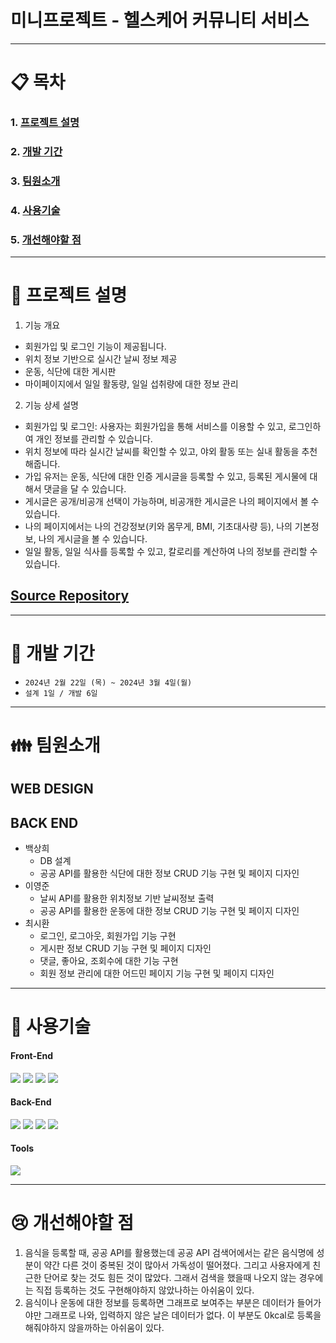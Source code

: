 # 미니프로젝트 - 헬스케어 커뮤니티 서비스


<hr>

# :clipboard: 목차
### 1. [프로젝트 설명](#movie_camera-프로젝트-설명)
### 2. [개발 기간](#calendar-개발-기간)
### 3. [팀원소개](#family-팀원소개)
### 4. [사용기술](#wrench-사용기술)
### 5. [개선해야할 점](#cry-개선해야할-점)

<hr>

 # :movie_camera: 프로젝트 설명

 1. 기능 개요
  - 회원가입 및 로그인 기능이 제공됩니다.
  - 위치 정보 기반으로 실시간 날씨 정보 제공
  - 운동, 식단에 대한 게시판
  - 마이페이지에서 일일 활동량, 일일 섭취량에 대한 정보 관리
 2. 기능 상세 설명
  - 회원가입 및 로그인: 사용자는 회원가입을 통해 서비스를 이용할 수 있고, 로그인하여 개인 정보를 관리할 수 있습니다.
  - 위치 정보에 따라 실시간 날씨를 확인할 수 있고, 야외 활동 또는 실내 활동을 추천해줍니다.
  - 가입 유저는 운동, 식단에 대한 인증 게시글을 등록할 수 있고, 등록된 게시물에 대해서 댓글을 달 수 있습니다.
  - 게시글은 공개/비공개 선택이 가능하며, 비공개한 게시글은 나의 페이지에서 볼 수 있습니다.
  - 나의 페이지에서는 나의 건강정보(키와 몸무게, BMI, 기초대사량 등), 나의 기본정보, 나의 게시글을 볼 수 있습니다.
  - 일일 활동, 일일 식사를 등록할 수 있고, 칼로리를 계산하여 나의 정보를 관리할 수 있습니다.

  ## <a href="https://github.com/Sang2Paik/miniproject1/">Source Repository</a>

<hr>

# :calendar: 개발 기간
- ` 2024년 2월 22일 (목) ~ 2024년 3월 4일(월) `
- ` 설계 1일 / 개발 6일 `

<hr>

# :family: 팀원소개
  
  ## WEB DESIGN  
  ## BACK END 
  * 백상희
    * DB 설계 
    * 공공 API를 활용한 식단에 대한 정보 CRUD 기능 구현 및 페이지 디자인
  * 이영준
    * 날씨 API를 활용한 위치정보 기반 날씨정보 출력
    * 공공 API를 활용한 운동에 대한 정보 CRUD 기능 구현 및 페이지 디자인
  * 최시환
    * 로그인, 로그아웃, 회원가입 기능 구현
    * 게시판 정보 CRUD 기능 구현 및 페이지 디자인
    * 댓글, 좋아요, 조회수에 대한 기능 구현
    * 회원 정보 관리에 대한 어드민 페이지 기능 구현 및 페이지 디자인

<hr>

# :wrench: 사용기술

  #### Front-End 
  <div style="display:inline-block">
    <img src="https://img.shields.io/badge/HTML5-E34F26?style=flat&logo=HTML5&logoColor=white" />
    <img src="https://img.shields.io/badge/CSS3-1572B6?style=flat&logo=CSS3&logoColor=white" />
    <img src="https://img.shields.io/badge/JavaScript-F7DF1E?style=flat&logo=JavaScript&logoColor=white" />
    <img src="https://img.shields.io/badge/Bootstrap-7952B3?style=flat&logo=bootstrap&logoColor=white" /> 
  </div>
  
  #### Back-End
  <div style="display:inline-block">
    <img src="https://img.shields.io/badge/Java-007396?style=flat&logo=Java&logoColor=white" /> 
    <img src="https://img.shields.io/badge/Apache Tomcat-F8DC75?style=flat&logo=apachetomcat&logoColor=white" /> 
    <img src="https://img.shields.io/badge/MySQL-4479A1?style=flat&logo=mysql&logoColor=white" />  
    <img src="https://img.shields.io/badge/MyBatis-red"/>
  </div>
  
  #### Tools
  <div style="display:inline-block">
    <img src="https://img.shields.io/badge/Elipse-2C2255?style=flat&logo=eclipseide&logoColor=white" /> 
  </div>

<hr>

# :cry: 개선해야할 점

1. 음식을 등록할 때, 공공 API를 활용했는데 공공 API 검색어에서는 같은 음식명에 성분이 약간 다른 것이 중복된 것이 많아서 가독성이 떨어졌다.
   그리고 사용자에게 친근한 단어로 찾는 것도 힘든 것이 많았다. 그래서 검색을 했을때 나오지 않는 경우에는 직접 등록하는 것도 구현해야하지 않았나하는 아쉬움이 있다.
2. 음식이나 운동에 대한 정보를 등록하면 그래프로 보여주는 부분은 데이터가 들어가야만 그래프로 나와, 입력하지 않은 날은 데이터가 없다.
   이 부분도 0kcal로 등록을 해줘야하지 않을까하는 아쉬움이 있다. 
